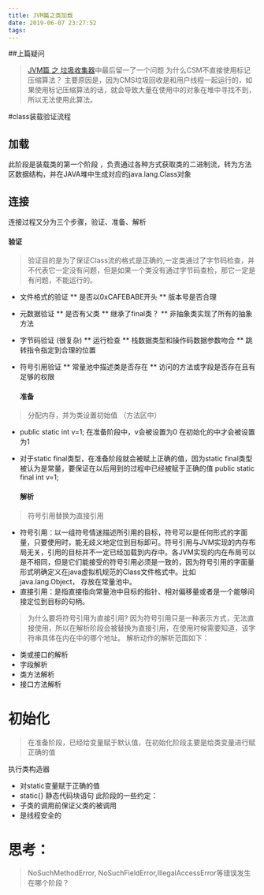 ```yaml
---
title: JVM篇之类加载
date: 2019-06-07 23:27:52
tags:
---
```

##上篇疑问
>[JVM篇 之 垃圾收集器](http://connorlin.github.io)中最后留一了一个问题
为什么CSM不直接使用标记压缩算法？
主要原因是，因为CMS垃圾回收是和用户线程一起运行的，如果使用标记压缩算法的话，就会导致大量在使用中的对象在堆中寻找不到，所以无法使用此算法。

#class装载验证流程
## 加载
 此阶段是装载类的第一个阶段 ，负责通过各种方式获取类的二进制流，转为方法区数据结构，并在JAVA堆中生成对应的java.lang.Class对象

## 连接
连接过程又分为三个步骤，验证、准备、解析
 ####   验证
> 验证目的是为了保证Class流的格式是正确的,一定类通过了字节码检查，并不代表它一定没有问题，但是如果一个类没有通过字节码查检，那它一定是有问题，不能运行的。
 *  文件格式的验证
** 是否以0xCAFEBABE开头
** 版本号是否合理
* 元数据验证
** 是否有父类
** 继承了final类？
** 非抽象类实现了所有的抽象方法
* 字节码验证 (很复杂)
** 运行检查
** 栈数据类型和操作码数据参数吻合
** 跳转指令指定到合理的位置
* 符号引用验证
** 常量池中描述类是否存在
** 访问的方法或字段是否存在且有足够的权限


           
  #### 准备
> 分配内存，并为类设置初始值 （方法区中）
- public static int v=1;
在准备阶段中，v会被设置为0
在初始化的<clinit>中才会被设置为1
- 对于static final类型，在准备阶段就会被赋上正确的值，因为static final类型被认为是常量，要保证在以后用到的过程中已经被赋于正确的值
 public static final  int v=1;

  #### 解析
> 符号引用替换为直接引用

- 符号引用：以一组符号情迷描述所引用的目标，符号可以是任何形式的字面量，只要使用时，能无歧义地定位到目标即可。符号引用与JVM实现的内存布局无关，引用的目标并不一定已经加载到内存中。各JVM实现的内在布局可以是不相同，但是它们能接受的符号引用必须是一致的，因为符号引用的字面量形式明确定义在java虚拟机规范的Class文件格式中。比如 java.lang.Object， 存放在常量池中。
- 直接引用：是指直接指向常量池中目标的指针、相对偏移量或者是一个能够间接定位到目标的句柄。
> 为什么要将符号引用为直接引用?
因为符号引用只是一种表示方式，无法直接使用，所以在解析阶段会被替换为直接引用，在使用时候需要知道，该字符串具体在内在中的哪个地址。
解析动作的解析范围如下：
- 类或接口的解析 
- 字段解析
- 类方法解析
- 接口方法解析

 # 初始化
>  在准备阶段，已经给变量赋于默认值，在初始化阶段主要是给类变量进行赋正确的值

执行类构造器<clinit>
  - 对static变量赋于正确的值
  - static{} 静态代码块语句
此阶段的一些约定：
- 子类的<clinit>调用前保证父类的<clinit>被调用 
- <clinit>是线程安全的

#   思考：
> NoSuchMethodError, NoSuchFieldError,IllegalAccessError等错误发生在哪个阶段？

  